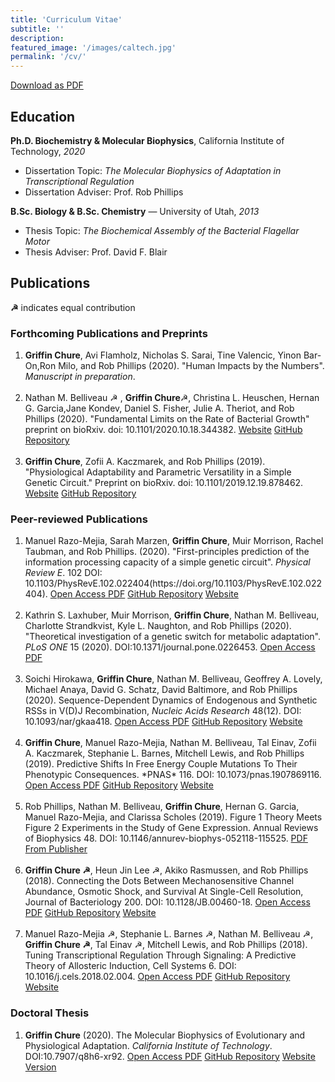 ```yaml
---
title: 'Curriculum Vitae'
subtitle: ''
description: 
featured_image: '/images/caltech.jpg'
permalink: '/cv/'
---
```

<a href="{{site.baseurl}}/assets/GriffinChure_CV.pdf"><span class="button"> Download as PDF </span></a> 

## Education
**Ph.D. Biochemistry & Molecular Biophysics**, California Institute of Technology, *2020*
* Dissertation Topic: *The Molecular Biophysics of Adaptation in Transcriptional Regulation*
* Dissertation Adviser: Prof. Rob Phillips

**B.Sc. Biology & B.Sc. Chemistry** — University of Utah, *2013*
* Thesis Topic: *The Biochemical Assembly of the Bacterial Flagellar Motor*
* Thesis Adviser: Prof. David F. Blair

## Publications
**☭** indicates equal contribution

### Forthcoming Publications and Preprints  

<ol>
<li> <b>Griffin Chure</b>, Avi Flamholz, Nicholas S. Sarai, Tine Valencic, Yinon Bar-On,Ron Milo, and Rob Phillips (2020). "Human Impacts by the Numbers". <i>Manuscript in preparation</i>. </li>
<br/>
<li> Nathan M. Belliveau ☭ , <b>Griffin Chure</b>☭, Christina L. Heuschen, Hernan G. Garcia,Jane Kondev, Daniel S. Fisher, Julie A. Theriot, and Rob Phillips (2020). "Fundamental Limits on the Rate of Bacterial Growth" preprint on bioRxiv. doi: 10.1101/2020.10.18.344382. <a class="button" href="https://rpgroup.caltech.edu/growth_limits">Website</a> <a class="button" href="https://github.com/rpgroup-pboc/growth_limits">GitHub Repository</a>
</li>
<br/>
<li> <b>Griffin Chure</b>, Zofii A. Kaczmarek, and Rob Phillips (2019). "Physiological Adaptability and Parametric Versatility in a Simple Genetic Circuit." Preprint on bioRxiv. doi: 10.1101/2019.12.19.878462. <a class="button" href="https://rpgroup.caltech.edu/mwc_growth">Website</a> <a class="button" href="https://github.com/rpgroup-pboc/mwc_growth">GitHub Repository</a>
</li>
</ol>

### Peer-reviewed Publications
<ol>
<li> Manuel Razo-Mejia, Sarah Marzen, <b>Griffin Chure</b>, Muir Morrison, Rachel
Taubman, and Rob Phillips. (2020). "First-principles prediction of the
information processing capacity of a simple genetic circuit". <i>Physical
Review E</i>. 102 DOI: 10.1103/PhysRevE.102.022404(https://doi.org/10.1103/PhysRevE.102.022404).
<a class="button" href="https://doi.org/10.1103/PhysRevE.102.022404">Open Access PDF</a>
<a class="button" href="https://github.com/rpgroup-pboc/chann_cap">GitHub Repository</a> <a class="button" href="https://rpgroup.caltech.edu/chann_cap">Website</a></li>
<br/>

<li> Kathrin S. Laxhuber, Muir Morrison, <b>Griffin Chure</b>, Nathan M. Belliveau, Charlotte Strandkvist, Kyle L. Naughton, and Rob Phillips (2020). "Theoretical investigation of a genetic switch for metabolic adaptation". <i>PLoS ONE</i> 15 (2020). DOI:10.1371/journal.pone.0226453. <a class="button" href="https://journals.plos.org/plosone/article/comments?id=10.1371/journal.pone.0226453">Open Access PDF</a></li><br/>

<li> Soichi Hirokawa, <b>Griffin Chure</b>, Nathan M. Belliveau, Geoffrey A. Lovely, Michael Anaya, David G. Schatz, David Baltimore, and Rob Phillips (2020). Sequence-Dependent Dynamics of Endogenous and Synthetic RSSs in V(D)J Recombination, <i>Nucleic Acids Research</i> 48(12). DOI: 10.1093/nar/gkaa418. <a class="button"  href="https://academic.oup.com/nar/article/48/12/6726/5843817">Open Access PDF</a> <a class="button" href="https://github.com/rpgroup-pboc/vdj_recombination">GitHub Repository</a> <a class="button" href="https://rpgroup.caltech.edu/vdj_recombination">Website</a></li><br/>

<li> <b>Griffin Chure</b>, Manuel Razo-Mejia, Nathan M. Belliveau, Tal Einav, Zofii A. Kaczmarek, Stephanie L. Barnes, Mitchell Lewis, and Rob Phillips (2019). Predictive Shifts In Free Energy Couple Mutations To Their Phenotypic Consequences. *PNAS* 116. DOI: 10.1073/pnas.1907869116. <a class="button" href="https://www.pnas.org/content/116/37/18275.short">Open Access PDF</a> <a class="button" href="https://github.com/rpgroup-pboc/mwc_mutants">GitHub Repository</a> <a class="button" href="https://rpgroup.caltech.edu/mwc_mutants">Website</a></li><br/>

<li> Rob Phillips, Nathan M. Belliveau, <b>Griffin Chure</b>, Hernan G. Garcia, Manuel Razo-Mejia, and Clarissa Scholes (2019). Figure 1 Theory Meets Figure 2 Experiments in the Study of Gene Expression. Annual Reviews of Biophysics 48. DOI: 10.1146/annurev-biophys-052118-115525. <a class="button" href="https://www.annualreviews.org/doi/abs/10.1146/annurev-biophys-052118-115525">PDF From Publisher</a></li><br/>

<li> <b>Griffin Chure ☭</b>, Heun Jin Lee ☭, Akiko Rasmussen, and Rob Phillips (2018). Connecting the Dots Between Mechanosensitive Channel Abundance, Osmotic Shock, and Survival At Single-Cell Resolution, Journal of Bacteriology 200. DOI: 10.1128/JB.00460-18. <a class="button" href="https://jb.asm.org/content/200/23/e00460-18/article-info">Open Access PDF</a> <a class="button" href="https://github.com/rpgroup-pboc/mscl_survival">GitHub Repository</a> <a class="button" href="https://rpgroup.caltech.edu/mscl_survival">Website</a></li><br/>

<li> Manuel Razo-Mejia ☭, Stephanie L. Barnes ☭, Nathan M. Belliveau ☭, <b>Griffin Chure  ☭</b>, Tal Einav ☭, Mitchell Lewis, and Rob Phillips (2018). Tuning Transcriptional Regulation Through Signaling: A Predictive Theory of Allosteric Induction, Cell Systems 6. DOI: 10.1016/j.cels.2018.02.004. <a class="button" href="https://www.sciencedirect.com/journal/cell-systems/vol/6/issue/4">Open Access PDF</a> <a class="button" href="https://github.com/rpgroup-pboc/mwc_induction">GitHub Repository</a> <a class="button" href="https://rpgroup.caltech.edu/mwc_induction">Website</a></li>

</ol>

### Doctoral Thesis
<ol>
<li> <b> Griffin Chure</b> (2020). The Molecular Biophysics of Evolutionary and Physiological Adaptation. <i>California Institute of Technology</i>. DOI:10.7907/q8h6-xr92. <a class='button' href="https://resolver.caltech.edu/CaltechTHESIS:06022020-102020436">Open Access PDF</a> <a class='button' href='https://github.com/gchure/phd'>GitHub Repository</a> <a class='button' href='https://gchure.github.io/phd'>Website Version</a></li>
</ol>